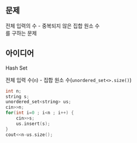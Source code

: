 ## 문제
전체 입력의 수 - 중복되지 않은 집합 원소 수  
를 구하는 문제

## 아이디어
Hash Set

전체 입력 수(`n`) - 집합 원소 수(`unordered_set<>.size()`)
```cpp
int n;
string s;
unordered_set<string> us;
cin>>n;
for(int i=0 ; i<n ; i++) {
    cin>>s;
    us.insert(s);
}
cout<<n-us.size();
```